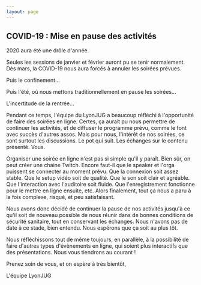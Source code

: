 ```yaml
---
layout: page
---
```

## COVID-19 : Mise en pause des activités

2020 aura été une drôle d'année.

Seules les sessions de janvier et février auront pu se tenir normalement. 
Dès mars, la COVID-19 nous aura forcés à annuler les soirées prévues.

Puis le confinement...

Puis l'été, où nous mettons traditionnellement en pause les soirées...

L'incertitude de la rentrée...

Pendant ce temps, l'équipe du LyonJUG a beaucoup réfléchi à l'opportunité de faire des soirées en ligne.
Certes, ça aurait pu nous permettre de continuer les activités, et de diffuser le programme prévu, comme le font avec succès d'autres assos.
Mais pour nous, l'intérêt de nos soirées, ce sont surtout les discussions. 
Le pot qui suit. 
Les échanges sur le contenu présenté. 
Vous.

Organiser une soirée en ligne n'est pas si simple qu'il y paraît. Bien sûr, on peut créer une chaine Twitch. 
Encore faut-il que le speaker et l'orga puissent se connecter au moment prévu. 
Que la connexion soit assez stable. 
Que le setup vidéo soit de qualité. 
Que le son soit clair et agréable. 
Que l'interaction avec l'auditoire soit fluide. 
Que l'enregistrement fonctionne pour le mettre en ligne ensuite, etc.
Alors finalement, tout ça nous a paru à la fois complexe, risqué, et peu satisfaisant.

Nous avons donc décidé de continuer la pause de nos activités jusqu'à ce qu'il soit de nouveau possible de nous réunir dans de bonnes conditions de sécurité sanitaire, tout en conservant les échanges.
Nous n'avons pas de date à ce stade, bien entendu. 
Nous espérons que ça soit au plus tôt.

Nous réfléchissons tout de même toujours, en parallèle, à la possibilité de faire d'autres types d'évènements en ligne, qui soient plus interactifs que des présentations. 
Nous vous tiendrons au courant ! 


Prenez soin de vous, et on espère à très bientôt,

L'équipe LyonJUG


